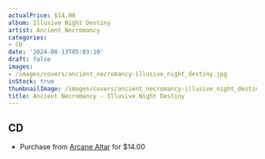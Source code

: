 ```yaml
---
actualPrice: $14.00
album: Illusive Night Destiny
artist: Ancient Necromancy
categories:
- CD
date: '2024-08-13T05:03:10'
draft: false
images:
- /images/covers/ancient_necromancy-illusive_night_destiny.jpg
inStock: true
thumbnailImage: /images/covers/ancient_necromancy-illusive_night_destiny-thumb.jpg
title: Ancient Necromancy - Illusive Night Destiny
---
```


## CD
* Purchase from [Arcane Altar](https://arcanealtar.bigcartel.com/product/ancient-necromancy-illusive-night-destiny-cd) for $14.00
